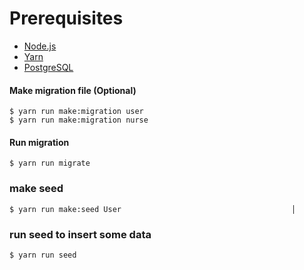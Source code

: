 # Prerequisites

- [Node.js](https://yarnpkg.com/en/docs/install)
- [Yarn](https://yarnpkg.com/en/docs/install)
- [PostgreSQL](https://www.postgresql.org/download/)

#### Make migration file (Optional)

    $ yarn run make:migration user
    $ yarn run make:migration nurse

#### Run migration

    $ yarn run migrate

### make seed

    $ yarn run make:seed User                                      │

### run seed to insert some data

    $ yarn run seed
